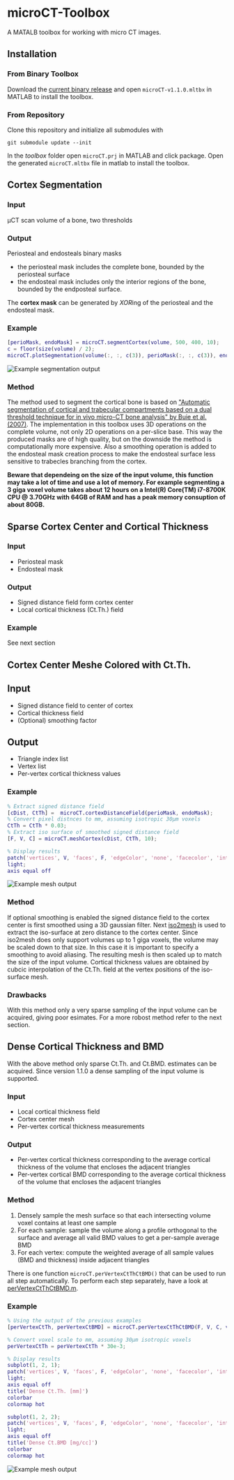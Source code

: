 # microCT-Toolbox
A MATALB toolbox for working with micro CT images.

## Installation

### From Binary Toolbox
Download the [current binary release](https://github.com/ithron/microCT-Toolbox/releases/download/v1.1.0/microCT-v1.1.0.mltbx) and open `microCT-v1.1.0.mltbx` in MATLAB to install the toolbox.

### From Repository
Clone this repository and initialize all submodules with
```
git submodule update --init
```
In the *toolbox* folder open `microCT.prj` in MATLAB and click package.
Open the generated `microCT.mltbx` file in matlab to install the toolbox.


## Cortex Segmentation

### Input
µCT scan volume of a bone, two thresholds

### Output
Periosteal and endosteals binary masks

- the periosteal mask includes the complete bone, bounded by the periosteal surface
- the endosteal mask includes only the interior regions of the bone, bounded by the endposteal surface.

The **cortex mask** can be generated by *XOR*ing of the periosteal and the endosteal mask.

### Example
```matlab
[perioMask, endoMask] = microCT.segmentCortex(volume, 500, 400, 10);
c = floor(size(volume) / 2);
microCT.plotSegmentation(volume(:, :, c(3)), perioMask(:, :, c(3)), endoMask(:, :, c(3));
```

![Example segmentation output](https://raw.githubusercontent.com/ithron/microCT-Toolbox/master/images/muCTSegmentationExample.png?token=AAMZhQeOC3Zw71zn_jph7fas0JFh_LOVks5ceTNCwA%3D%3D)

### Method
The method used to segment the cortical bone is based on ["Automatic segmentation of cortical and trabecular compartments based on a dual threshold technique for in vivo micro-CT bone analysis" by Buie et al. (2007)](https://www.sciencedirect.com/science/article/pii/S8756328207005558?via%3Dihub).
The implementation in this toolbox uses 3D operations on the complete volume, not only 2D operations on a per-slice base.
This way the produced masks are of high quality, but on the downside the method is computationally more expensive.
Also a smoothing operation is added to the endosteal mask creation process to make the endosteal surface less sensitive to trabecles branching from the cortex.

**Beware that dependeing on the size of the input volume, this function may take a lot of time and use a lot of memory.
For example segmenting a 3 giga voxel volume takes about 12 hours on a Intel(R) Core(TM) i7-8700K CPU @ 3.70GHz with 64GB of RAM and has a peak memory consuption of about 80GB.**

## Sparse Cortex Center and Cortical Thickness

### Input
- Periosteal mask
- Endosteal mask

### Output
- Signed distance field form cortex center
- Local cortical thickness (Ct.Th.) field

### Example
See next section

## Cortex Center Meshe Colored with Ct.Th.

## Input
- Signed distance field to center of cortex
- Cortical thickness field
- (Optional) smoothing factor

## Output
- Triangle index list
- Vertex list
- Per-vertex cortical thickness values

### Example
```matlab
% Extract signed distance field
[cDist, CtTh] =  microCT.cortexDistanceField(perioMask, endoMask);
% Convert pixel distnces to mm, assuming isotropic 30µm voxels
CtTh = CtTh * 0.03;
% Extract iso surface of smoothed signed distance field
[F, V, C] = microCT.meshCortex(cDist, CtTh, 10);

% Display results
patch('vertices', V, 'faces', F, 'edgeColor', 'none', 'facecolor', 'interp', 'facelighting', 'phong', 'FaceVertexCData', C);
light;
axis equal off
```

![Example mesh output](https://github.com/ithron/microCT-Toolbox/raw/master/images/muCTMeshExample.png)

### Method
If optional smoothing is enabled the signed distance field to the cortex center is first smoothed using a 3D gaussian filter.
Next [iso2mesh](http://iso2mesh.sourceforge.net) is used to extract the iso-surface at zero distance to the cortex center.
Since iso2mesh does only support volumes up to 1 giga voxels, the volume may be scaled down to that size. In this case it is important to specify a smoothing to avoid aliasing. The resulting mesh is then scaled up to match the size of the input volume.
Cortical thickness values are obtained by cubcic interpolation of the Ct.Th. field at the vertex positions of the iso-surface mesh.

### Drawbacks
With this method only a very sparse sampling of the input volume can be acquired, giving poor esimates.
For a more robost method refer to the next section.

## Dense Cortical Thickness and BMD

With the above method only sparse Ct.Th. and Ct.BMD. estimates can be acquired.
Since version 1.1.0 a dense sampling of the input volume is supported.

### Input
- Local cortical thickness field
- Cortex center mesh
- Per-vertex cortical thickness measurements

### Output
- Per-vertex cortical thickness corresponding to the average cortical thickness of the volume that encloses the adjacent triangles
- Per-vertex cortical BMD corresponding to the average cortical thickness of the volume that encloses the adjacent triangles

### Method
1. Densely sample the mesh surface so that each intersecting volume voxel contains at least one sample
2. For each sample: sample the volume along a profile orthogonal to the surface and average all valid BMD values to get a per-sample average BMD
3. For each vertex: compute the weighted average of all sample values (BMD and thickness) inside adjacent triangles

There is one function `microCT.perVertexCtThCtBMD()` that can be used to run all step automatically. To perform each step separately, have a look at [perVertexCtThCtBMD.m](toolbox/+microCT/perVertexCtThCtBMD.m).

### Example
```matlab
% Using the output of the previous examples
[perVertexCtTh, perVertexCtBMD] = microCT.perVertexCtThCtBMD(F, V, C, volume, CtTh);

% Convert voxel scale to mm, assuming 30µm isotropic voxels
perVertexCtTh = perVertexCtTh * 30e-3;

% Display results
subplot(1, 2, 1);
patch('vertices', V, 'faces', F, 'edgeColor', 'none', 'facecolor', 'interp', 'facelighting', 'phong', 'FaceVertexCData', perVertexCtTh);
light;
axis equal off
title('Dense Ct.Th. [mm]')
colorbar
colormap hot

subplot(1, 2, 2);
patch('vertices', V, 'faces', F, 'edgeColor', 'none', 'facecolor', 'interp', 'facelighting', 'phong', 'FaceVertexCData', perVertexCtBMD);
light;
axis equal off
title('Dense Ct.BMD [mg/cc]')
colorbar
colormap hot
```

![Example mesh output](https://github.com/ithron/microCT-Toolbox/raw/master/images/muCTperVertexCtThCtBMD.png)
